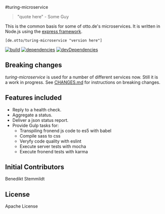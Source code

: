 #turing-microservice

> "quote here" - Some Guy

This is the common basis for some of otto.de's microservices. It is written in Node.js using the [express framework](https://github.com/strongloop/express).

`[de.otto/turing-microservice "version here"]`

[![build](https://travis-ci.org/otto-de/turing-microservice.svg)](https://travis-ci.org/otto-de/turing-microservice)
[![dependencies](https://img.shields.io/david/otto-de/turing-microservice.svg)](https://david-dm.org/otto-de/turing-microservice)
[![devDependencies](https://img.shields.io/david/dev/otto-de/turing-microservice.svg)](https://david-dm.org/otto-de/turing-microservice#info=devDependencies)

## Breaking changes

_turing-microservice_ is used for a number of different services now. Still it is a work in progress. See [CHANGES.md](./CHANGES.md) for instructions on breaking changes.

## Features included

* Reply to a health check.
* Aggregate a status.
* Deliver a json status report.
* Provide Gulp tasks for:
  * Transpiling fronend js code to es5 with babel
  * Compile sass to css
  * Veryfy code quality with eslint
  * Execute server tests with mocha
  * Execute fronend tests with karma

## Initial Contributors

Benedikt Stemmildt

## License
Apache License